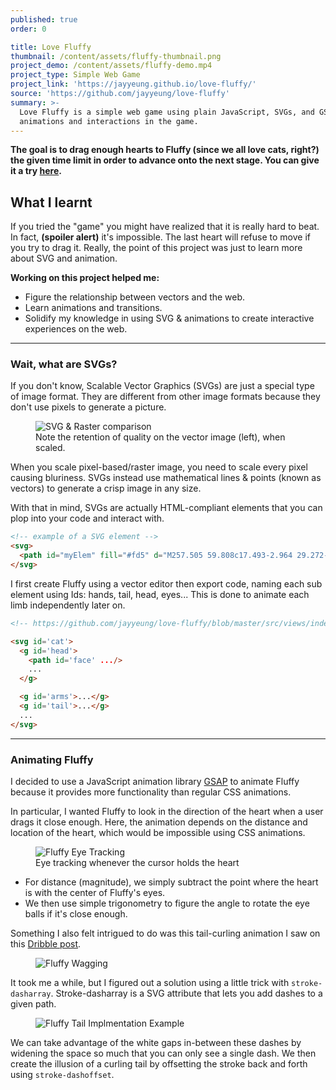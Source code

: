 ```yaml
---
published: true
order: 0

title: Love Fluffy
thumbnail: /content/assets/fluffy-thumbnail.png
project_demo: /content/assets/fluffy-demo.mp4
project_type: Simple Web Game
project_link: 'https://jayyeung.github.io/love-fluffy/'
source: 'https://github.com/jayyeung/love-fluffy'
summary: >-
  Love Fluffy is a simple web game using plain JavaScript, SVGs, and GSAP for the
  animations and interactions in the game.
---
```

**The goal is to drag enough hearts to Fluffy (since we all love cats, right?) the given time limit in order to advance onto the next stage. You can give it a try [here](https://jayyeung.github.io/love-fluffy/).**

## What I learnt

If you tried the "game" you might have realized that it is really hard to beat. In fact, **(spoiler alert)** it's impossible. The last heart will refuse to move if you try to drag it. Really, the point of this project was just to learn more about SVG and animation.

**Working on this project helped me:**
- Figure the relationship between vectors and the web.
- Learn animations and transitions.
- Solidify my knowledge in using SVG & animations to create interactive experiences on the web.

---

### Wait, what are SVGs?
If you don't know, Scalable Vector Graphics (SVGs) are just a special type of image format. They are different from other image formats because they don't use pixels to generate a picture.

<figure>
  <img src='/content/assets/fluffy-zoomed.png' alt='SVG & Raster comparison'/>
  <figcaption>Note the retention of quality on the vector image (left), when scaled.</figcaption>
</figure>

When you scale pixel-based/raster image, you need to scale every pixel causing bluriness. SVGs instead use mathematical lines & points (known as vectors) to generate a crisp image in any size.

With that in mind, SVGs are actually HTML-compliant elements that you can plop into your code and interact with.

```html
<!-- example of a SVG element -->
<svg>
  <path id="myElem" fill="#fd5" d="M257.505 59.808c17.493-2.964 29.272-19.557 26.31-37.06-2.552-15.077-15.365-26.268-30.64-26.76a32.11 32.11 0 0 0-6.399.434c-17.493 2.965-29.272 19.557-26.31 37.06 1.066 6.247 2.84 10.754 6.823 15.68-1.47 4.377-2.957 8.884-6.116 12.251 2.878.538 5.824.017 8.74-.242 3.638-.349 6.942-2.103 10.254-3.647 4.946 2.144 12.023 3.184 17.338 2.284z"/>
</svg>
```

I first create Fluffy using a vector editor then export code, naming each sub element using Ids: hands, tail, head, eyes... This is done to animate each limb independently later on.

```html
<!-- https://github.com/jayyeung/love-fluffy/blob/master/src/views/index.html -->

<svg id='cat'>
  <g id='head'>
    <path id='face' .../>
    ...
  </g>

  <g id='arms'>...</g>
  <g id='tail'>...</g>
  ...
</svg>
```

---

### Animating Fluffy

I decided to use a JavaScript animation library [GSAP](https://greensock.com/gsap) to animate Fluffy because it provides more functionality than regular CSS animations.

In particular, I wanted Fluffy to look in the direction of the heart when a user drags it close enough. Here, the animation depends on the distance and location of the heart, which would be impossible using CSS animations. 

  <figure>
    <img src='/content/assets/fluffy-look.gif' alt='Fluffy Eye Tracking'/>
    <figcaption>Eye tracking whenever the cursor holds the heart</figcaption>
  </figure>


- For distance (magnitude), we simply subtract the point where the heart is with the center of Fluffy's eyes.
- We then use simple trigonometry to figure the angle to rotate the eye balls if it's close enough.


Something I also felt intrigued to do was this tail-curling animation I saw on this [Dribble post](). 

  <figure>
    <img src='/content/assets/fluffy-wag.gif' alt='Fluffy Wagging'/>
  </figure> 

It took me a while, but I figured out a solution using a little trick with `stroke-dasharray`. Stroke-dasharray is a SVG attribute that lets you add dashes to a given path.

  <figure>
    <img src='/content/assets/fluffy-tail-impl.png' alt='Fluffy Tail Implmentation Example'/>
  </figure>

We can take advantage of the white gaps in-between these dashes by widening the space so much that you can only see a single dash. We then create the illusion of a curling tail by offsetting the stroke back and forth using `stroke-dashoffset`.

